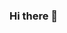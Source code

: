 ### Hi there 👋

<!--
**FightingForWhat/FightingForWhat** is a ✨ _special_ ✨ repository because its `README.md` (this file) appears on your GitHub profile.

Here are some ideas to get you started:

- 🔭 工作内容 ...
- 🌱 核心技术研究方向 ...
- 👯 I’m looking to collaborate on ...
- 🤔 I’m looking for help with ...
- 💬 Ask me about ...
- 📫 联系本人 ...

Email: 26010455@qq.com
QQ: 26010455(添加请注明来意 否则不予通过)

- 😄 Pronouns: ...
- ⚡ Fun fact: ...

